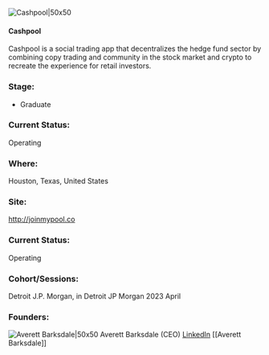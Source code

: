 

![Cashpool|50x50](https://media.licdn.com/dms/image/D560BAQEgBT32fPkVNQ/company-logo_200_200/0/1682260840363?e=1692835200&v=beta&t=X4HtGeIXVB47EP2hibHY9DC9KZLCXPST64m6xLOsCMc)

#### Cashpool
Cashpool is a social trading app that decentralizes the hedge fund sector by combining copy trading and community in the stock market and crypto to recreate the experience for retail investors.

### Stage: 
 - Graduate 

### Current Status: 
Operating

### Where:
Houston, Texas, United States

### Site:
http://joinmypool.co





### Current Status: 
Operating

### Cohort/Sessions: 
Detroit J.P. Morgan, in Detroit JP Morgan 2023 April

### Founders: 

![Averett Barksdale|50x50]() Averett Barksdale (CEO) [LinkedIn](https://linkedin.com/in/averett-barksdale-343595123) [[Averett Barksdale]]


